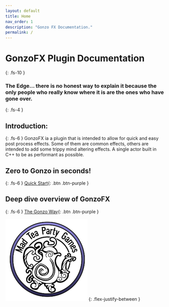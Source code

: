 ```yaml
---
layout: default
title: Home
nav_order: 1
description: "Gonzo FX Documentation."
permalink: /
---
```

# GonzoFX Plugin Documentation
{: .fs-10 }
### The Edge... there is no honest way to explain it because the only people who really know where it is are the ones who have gone over.
{: .fs-4 }

## Introduction:
{: .fs-6 }
GonzoFX ia a plugin that is intended to allow for quick and easy post process effects. Some of them are common effects, others are intended to add some trippy mind altering effects. A single actor built in C++ to be as performant as possible.

## Zero to Gonzo in seconds!
{: .fs-6 }
[Quick Start](https://madteapartygames.github.io/the-gonzo-docs/docs/quickstart.html){: .btn .btn-purple }

## Deep dive overview of GonzoFX
{: .fs-6 }
[The Gonzo Way](https://madteapartygames.github.io/the-gonzo-docs/docs/deepdive.html){: .btn .btn-purple }

![](assets/images/logo-256.png)
{: .flex-justify-between }